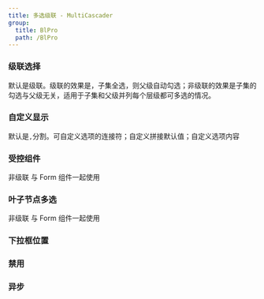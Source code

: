 ```yaml
---
title: 多选级联 - MultiCascader
group:
  title: BlPro
  path: /BlPro
---
```


### 级联选择

默认是级联。级联的效果是，子集全选，则父级自动勾选；非级联的效果是子集的勾选与父级无关，适用于子集和父级并列每个层级都可多选的情况。

<code src="./demo/demo1/demo1.tsx"></code>

### 自定义显示

默认是`,`分割。可自定义选项的连接符；自定义拼接默认值；自定义选项内容

<code src="./demo/demo2/demo2.tsx"></code>

### 受控组件

非级联 与 Form 组件一起使用

<code src="./demo/demo3/demo3.tsx"></code>

### 叶子节点多选

非级联 与 Form 组件一起使用

<code src="./demo/demo4/demo4.tsx"></code>

### 下拉框位置

### 禁用

### 异步

<API />
